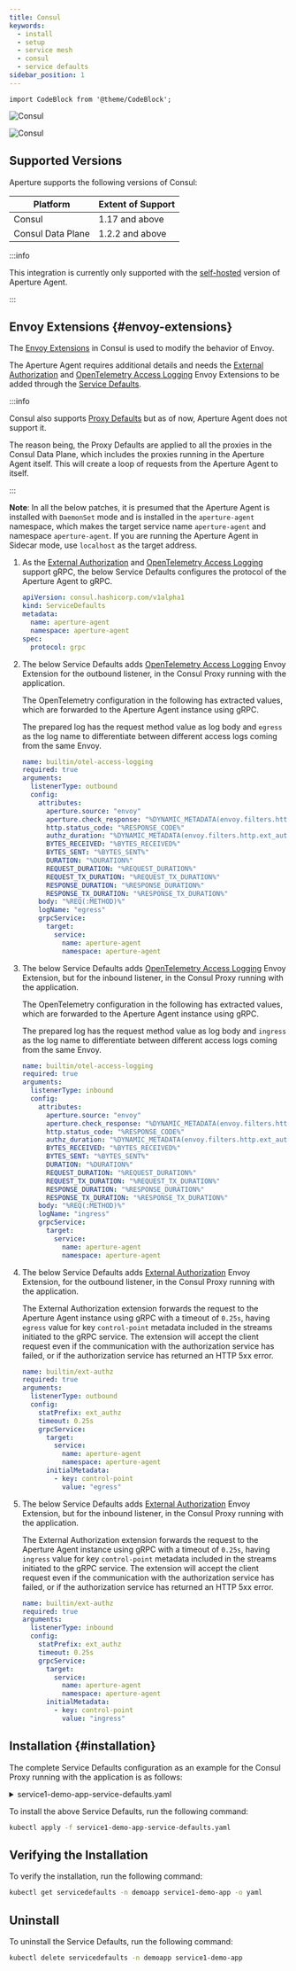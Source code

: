 ```yaml
---
title: Consul
keywords:
  - install
  - setup
  - service mesh
  - consul
  - service defaults
sidebar_position: 1
---
```


```mdx-code-block
import CodeBlock from '@theme/CodeBlock';
```

![Consul](./assets/consul-light.svg#gh-light-mode-only)

![Consul](./assets/consul-dark.svg#gh-dark-mode-only)

## Supported Versions

Aperture supports the following versions of Consul:

| Platform          | Extent of Support |
| ----------------- | ----------------- |
| Consul            | 1.17 and above    |
| Consul Data Plane | 1.2.2 and above   |

:::info

This integration is currently only supported with the
[self-hosted](/aperture-for-infra/agent/agent.md) version of Aperture Agent.

:::

## Envoy Extensions {#envoy-extensions}

The
[Envoy Extensions](https://developer.hashicorp.com/consul/docs/v1.17.x/connect/proxies/envoy-extensions)
in Consul is used to modify the behavior of Envoy.

The Aperture Agent requires additional details and needs the
[External Authorization](https://developer.hashicorp.com/consul/docs/v1.17.x/connect/proxies/envoy-extensions/usage/ext-authz)
and
[OpenTelemetry Access Logging](https://developer.hashicorp.com/consul/docs/v1.17.x/connect/proxies/envoy-extensions/usage/otel-access-logging)
Envoy Extensions to be added through the
[Service Defaults](https://developer.hashicorp.com/consul/docs/connect/config-entries/service-defaults).

:::info

Consul also supports
[Proxy Defaults](https://developer.hashicorp.com/consul/docs/connect/config-entries/proxy-defaults)
but as of now, Aperture Agent does not support it.

The reason being, the Proxy Defaults are applied to all the proxies in the
Consul Data Plane, which includes the proxies running in the Aperture Agent
itself. This will create a loop of requests from the Aperture Agent to itself.

:::

**Note**: In all the below patches, it is presumed that the Aperture Agent is
installed with `DaemonSet` mode and is installed in the `aperture-agent`
namespace, which makes the target service name `aperture-agent` and namespace
`aperture-agent`. If you are running the Aperture Agent in Sidecar mode, use
`localhost` as the target address.

1. As the
   [External Authorization](https://developer.hashicorp.com/consul/docs/v1.17.x/connect/proxies/envoy-extensions/usage/ext-authz)
   and
   [OpenTelemetry Access Logging](https://developer.hashicorp.com/consul/docs/v1.17.x/connect/proxies/envoy-extensions/usage/otel-access-logging)
   support gRPC, the below Service Defaults configures the protocol of the
   Aperture Agent to gRPC.

   ```yaml
   apiVersion: consul.hashicorp.com/v1alpha1
   kind: ServiceDefaults
   metadata:
     name: aperture-agent
     namespace: aperture-agent
   spec:
     protocol: grpc
   ```

2. The below Service Defaults adds
   [OpenTelemetry Access Logging](https://developer.hashicorp.com/consul/docs/v1.17.x/connect/proxies/envoy-extensions/usage/otel-access-logging)
   Envoy Extension for the outbound listener, in the Consul Proxy running with
   the application.

   The OpenTelemetry configuration in the following has extracted values, which
   are forwarded to the Aperture Agent instance using gRPC.

   The prepared log has the request method value as log body and `egress` as the
   log name to differentiate between different access logs coming from the same
   Envoy.

   ```yaml
   name: builtin/otel-access-logging
   required: true
   arguments:
     listenerType: outbound
     config:
       attributes:
         aperture.source: "envoy"
         aperture.check_response: "%DYNAMIC_METADATA(envoy.filters.http.ext_authz:aperture.check_response)%"
         http.status_code: "%RESPONSE_CODE%"
         authz_duration: "%DYNAMIC_METADATA(envoy.filters.http.ext_authz:ext_authz_duration)%"
         BYTES_RECEIVED: "%BYTES_RECEIVED%"
         BYTES_SENT: "%BYTES_SENT%"
         DURATION: "%DURATION%"
         REQUEST_DURATION: "%REQUEST_DURATION%"
         REQUEST_TX_DURATION: "%REQUEST_TX_DURATION%"
         RESPONSE_DURATION: "%RESPONSE_DURATION%"
         RESPONSE_TX_DURATION: "%RESPONSE_TX_DURATION%"
       body: "%REQ(:METHOD)%"
       logName: "egress"
       grpcService:
         target:
           service:
             name: aperture-agent
             namespace: aperture-agent
   ```

3. The below Service Defaults adds
   [OpenTelemetry Access Logging](https://developer.hashicorp.com/consul/docs/v1.17.x/connect/proxies/envoy-extensions/usage/otel-access-logging)
   Envoy Extension, but for the inbound listener, in the Consul Proxy running
   with the application.

   The OpenTelemetry configuration in the following has extracted values, which
   are forwarded to the Aperture Agent instance using gRPC.

   The prepared log has the request method value as log body and `ingress` as
   the log name to differentiate between different access logs coming from the
   same Envoy.

   ```yaml
   name: builtin/otel-access-logging
   required: true
   arguments:
     listenerType: inbound
     config:
       attributes:
         aperture.source: "envoy"
         aperture.check_response: "%DYNAMIC_METADATA(envoy.filters.http.ext_authz:aperture.check_response)%"
         http.status_code: "%RESPONSE_CODE%"
         authz_duration: "%DYNAMIC_METADATA(envoy.filters.http.ext_authz:ext_authz_duration)%"
         BYTES_RECEIVED: "%BYTES_RECEIVED%"
         BYTES_SENT: "%BYTES_SENT%"
         DURATION: "%DURATION%"
         REQUEST_DURATION: "%REQUEST_DURATION%"
         REQUEST_TX_DURATION: "%REQUEST_TX_DURATION%"
         RESPONSE_DURATION: "%RESPONSE_DURATION%"
         RESPONSE_TX_DURATION: "%RESPONSE_TX_DURATION%"
       body: "%REQ(:METHOD)%"
       logName: "ingress"
       grpcService:
         target:
           service:
             name: aperture-agent
             namespace: aperture-agent
   ```

4. The below Service Defaults adds
   [External Authorization](https://developer.hashicorp.com/consul/docs/v1.17.x/connect/proxies/envoy-extensions/usage/ext-authz)
   Envoy Extension, for the outbound listener, in the Consul Proxy running with
   the application.

   The External Authorization extension forwards the request to the Aperture
   Agent instance using gRPC with a timeout of `0.25s`, having `egress` value
   for key `control-point` metadata included in the streams initiated to the
   gRPC service. The extension will accept the client request even if the
   communication with the authorization service has failed, or if the
   authorization service has returned an HTTP 5xx error.

   ```yaml
   name: builtin/ext-authz
   required: true
   arguments:
     listenerType: outbound
     config:
       statPrefix: ext_authz
       timeout: 0.25s
       grpcService:
         target:
           service:
             name: aperture-agent
             namespace: aperture-agent
         initialMetadata:
           - key: control-point
             value: "egress"
   ```

5. The below Service Defaults adds
   [External Authorization](https://developer.hashicorp.com/consul/docs/v1.17.x/connect/proxies/envoy-extensions/usage/ext-authz)
   Envoy Extension, but for the inbound listener, in the Consul Proxy running
   with the application.

   The External Authorization extension forwards the request to the Aperture
   Agent instance using gRPC with a timeout of `0.25s`, having `ingress` value
   for key `control-point` metadata included in the streams initiated to the
   gRPC service. The extension will accept the client request even if the
   communication with the authorization service has failed, or if the
   authorization service has returned an HTTP 5xx error.

   ```yaml
   name: builtin/ext-authz
   required: true
   arguments:
     listenerType: inbound
     config:
       statPrefix: ext_authz
       timeout: 0.25s
       grpcService:
         target:
           service:
             name: aperture-agent
             namespace: aperture-agent
         initialMetadata:
           - key: control-point
             value: "ingress"
   ```

## Installation {#installation}

The complete Service Defaults configuration as an example for the Consul Proxy
running with the application is as follows:

<details><summary>service1-demo-app-service-defaults.yaml</summary>
<p>
<CodeBlock language="yaml">
{`apiVersion: consul.hashicorp.com/v1alpha1
kind: ServiceDefaults
metadata:
  name: service1-demo-app
  namespace: demoapp
spec:
  protocol: http
  envoyExtensions:
  - name: builtin/ext-authz
    required: true
    arguments:
      listenerType: inbound
      config:
        statPrefix: ext_authz
        timeout: 0.25s
        grpcService:
          target:
            service:
              name: aperture-agent
              namespace: aperture-agent
          initialMetadata:
          - key: control-point
            value: "ingress"
  - name: builtin/otel-access-logging
    required: true
    arguments:
      listenerType: inbound
      config:
        attributes:
          aperture.source: "envoy"
          aperture.check_response: "%DYNAMIC_METADATA(envoy.filters.http.ext_authz:aperture.check_response)%"
          http.status_code: "%RESPONSE_CODE%"
          authz_duration: "%DYNAMIC_METADATA(envoy.filters.http.ext_authz:ext_authz_duration)%"
          BYTES_RECEIVED: "%BYTES_RECEIVED%"
          BYTES_SENT: "%BYTES_SENT%"
          DURATION: "%DURATION%"
          REQUEST_DURATION: "%REQUEST_DURATION%"
          REQUEST_TX_DURATION: "%REQUEST_TX_DURATION%"
          RESPONSE_DURATION: "%RESPONSE_DURATION%"
          RESPONSE_TX_DURATION: "%RESPONSE_TX_DURATION%"
        body: "%REQ(:METHOD)%"
        logName: "ingress"
        grpcService:
          target:
            service:
              name: aperture-agent
              namespace: aperture-agent
  - name: builtin/ext-authz
    required: true
    arguments:
      listenerType: outbound
      config:
        statPrefix: ext_authz
        timeout: 0.25s
        grpcService:
          target:
            service:
              name: aperture-agent
              namespace: aperture-agent
          initialMetadata:
          - key: control-point
            value: "egress"
  - name: builtin/otel-access-logging
    required: true
    arguments:
      listenerType: outbound
      config:
        attributes:
          aperture.source: "envoy"
          aperture.check_response: "%DYNAMIC_METADATA(envoy.filters.http.ext_authz:aperture.check_response)%"
          http.status_code: "%RESPONSE_CODE%"
          authz_duration: "%DYNAMIC_METADATA(envoy.filters.http.ext_authz:ext_authz_duration)%"
          BYTES_RECEIVED: "%BYTES_RECEIVED%"
          BYTES_SENT: "%BYTES_SENT%"
          DURATION: "%DURATION%"
          REQUEST_DURATION: "%REQUEST_DURATION%"
          REQUEST_TX_DURATION: "%REQUEST_TX_DURATION%"
          RESPONSE_DURATION: "%RESPONSE_DURATION%"
          RESPONSE_TX_DURATION: "%RESPONSE_TX_DURATION%"
        body: "%REQ(:METHOD)%"
        logName: "egress"
        grpcService:
          target:
            service:
              name: aperture-agent
              namespace: aperture-agent
`}
</CodeBlock>
</p>
</details>

To install the above Service Defaults, run the following command:

```bash
kubectl apply -f service1-demo-app-service-defaults.yaml
```

## Verifying the Installation

To verify the installation, run the following command:

```bash
kubectl get servicedefaults -n demoapp service1-demo-app -o yaml
```

## Uninstall

To uninstall the Service Defaults, run the following command:

```bash
kubectl delete servicedefaults -n demoapp service1-demo-app
```
